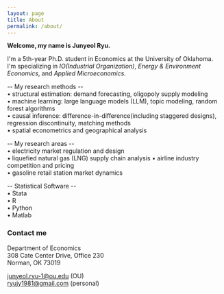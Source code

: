 ```yaml
---
layout: page
title: About
permalink: /about/
---
```


**Welcome, my name is Junyeol Ryu.**  

I'm a 5th-year Ph.D. student in Economics at the University of Oklahoma.  
I'm specializing in *IO(Industrial Organization)*, *Energy & Environment Economics*, and *Applied Microeconomics*.  


-- My research methods --  
• structural estimation: demand forecasting, oligopoly supply modeling  
• machine learning: large language models (LLM), topic modeling, random forest algorithms  
• causal inference: difference-in-difference(including staggered designs), regression discontinuity, matching methods  
• spatial econometrics and geographical analysis  


-- My research areas --  
• electricity market regulation and design  
• liquefied natural gas (LNG) supply chain analysis
• airline industry competition and pricing  
• gasoline retail station market dynamics  


-- Statistical Software --  
• Stata  
• R  
• Python  
• Matlab  


### Contact me

Department of Economics  
308 Cate Center Drive, Office 230  
Norman, OK 73019  

junyeol.ryu-1@ou.edu  (OU)  
ryujy1981@gmail.com  (personal)  

